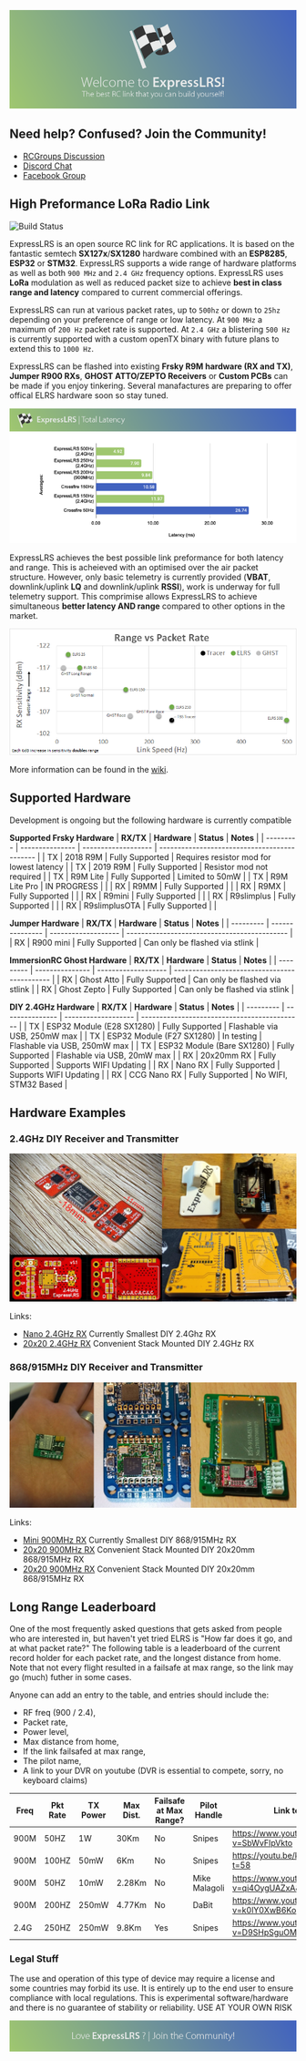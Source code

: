 ![Banner](img/banner.png)

## Need help? Confused? Join the Community!
 * [RCGroups Discussion](https://www.rcgroups.com/forums/showthread.php?3437865-ExpressLRS-DIY-LoRa-based-race-optimized-RC-link-system)
 * [Discord Chat](https://discord.gg/dS6ReFY)
 * [Facebook Group](https://www.facebook.com/groups/636441730280366)


## High Preformance LoRa Radio Link

![Build Status](https://github.com/AlessandroAU/ExpressLRS/workflows/Build%20ExpressLRS/badge.svg)

ExpressLRS is an open source RC link for RC applications. It is based on the fantastic semtech **SX127x**/**SX1280** hardware combined with an **ESP8285**, **ESP32** or **STM32**. ExpressLRS supports a wide range of hardware platforms as well as both `900 MHz` and `2.4 GHz` frequency options. ExpressLRS uses **LoRa** modulation as well as reduced packet size to achieve **best in class range and latency** compared to current commercial offerings. 

ExpressLRS can run at various packet rates, up to `500hz` or down to `25hz` depending on your preference of range or low latency. At `900 MHz` a maximum of `200 Hz` packet rate is supported. At `2.4 GHz` a blistering `500 Hz` is currently supported with a custom openTX binary with future plans to extend this to `1000 Hz`.

ExpressLRS can be flashed into existing **Frsky R9M hardware (RX and TX)**, **Jumper R900 RXs**, **GHOST ATTO/ZEPTO Receivers** or **Custom PCBs** can be made if you enjoy tinkering. Several manafactures are preparing to offer offical ELRS hardware soon so stay tuned. 

![LatencyChart](img/Average%20Total%20Latency.png)

ExpressLRS achieves the best possible link preformance for both latency and range. This is acheieved with an optimised over the air packet structure.  However, only basic telemetry is currently provided (**VBAT**, downlink/uplink **LQ** and downlink/uplink **RSSI**), work is underway for full telemetry support. This comprimise allows ExpressLRS to achieve simultaneous **better latency AND range** compared to other options in the market.  

![RangeVsPacketRate](img/pktrate_vs_sens.png)

More information can be found in the [wiki](https://github.com/AlessandroAU/ExpressLRS/wiki). 

## Supported Hardware

Development is ongoing but the following hardware is currently compatible

**Supported Frsky Hardware**
| **RX/TX** | **Hardware**    | **Status**          | **Notes**                                    |
| --------- | --------------- | ------------------- | -------------------------------------------- |
| TX        | 2018 R9M        | Fully Supported     | Requires resistor mod for lowest latency     |
| TX        | 2019 R9M        | Fully Supported     | Resistor mod not required                    |
| TX        | R9M Lite        | Fully Supported     | Limited to 50mW                              |
| TX        | R9M Lite Pro    | IN PROGRESS         |                                              |
| RX        | R9MM            | Fully Supported     |                                              |
| RX        | R9MX            | Fully Supported     |                                              |
| RX        | R9mini          | Fully Supported     |                                              |
| RX        | R9slimplus      | Fully Supported     |                                              |
| RX        | R9slimplusOTA   | Fully Supported     |                                              |

**Jumper Hardware**
| **RX/TX** | **Hardware**    | **Status**          | **Notes**                                    |
| --------- | --------------- | ------------------- | -------------------------------------------- |
| RX        | R900 mini       | Fully Supported     | Can only be flashed via stlink               |

**ImmersionRC Ghost Hardware**
| **RX/TX** | **Hardware**    | **Status**          | **Notes**                                    |
| --------- | --------------- | ------------------- | -------------------------------------------- |
| RX        | Ghost Atto      | Fully Supported     | Can only be flashed via stlink               |
| RX        | Ghost Zepto     | Fully Supported     | Can only be flashed via stlink               |

**DIY 2.4GHz Hardware**
| **RX/TX** | **Hardware**                       | **Status**          | **Notes**                                    |
| --------- | ---------------                    | ------------------- | -------------------------------------------- |
| TX        | ESP32 Module (E28 SX1280)          | Fully Supported     | Flashable via USB, 250mW max                 |
| TX        | ESP32 Module (F27 SX1280)          | In testing          | Flashable via USB, 250mW max                 |
| TX        | ESP32 Module (Bare SX1280)         | Fully Supported     | Flashable via USB, 20mW max                  |
| RX        | 20x20mm RX                         | Fully Supported     | Supports WIFI Updating                       |
| RX        | Nano RX                            | Fully Supported     | Supports WIFI Updating                       |
| RX        | CCG Nano RX                        | Fully Supported     | No WIFI, STM32 Based                         |


## Hardware Examples

### 2.4GHz DIY Receiver and Transmitter
![2.4GHz Hardware](img/24Ghardware.jpg)

Links:
- [Nano 2.4GHz RX](https://github.com/AlessandroAU/ExpressLRS/tree/master-dev/PCB/2400MHz/RX_Nano) Currently Smallest DIY 2.4Ghz RX
- [20x20 2.4GHz RX](https://github.com/AlessandroAU/ExpressLRS/tree/master-dev/PCB/2400MHz/RX_20x20) Convenient Stack Mounted DIY 2.4GHz RX

### 868/915MHz DIY Receiver and Transmitter
![868/915MHz Hardware](img/900Mhardware.jpg)

Links:
- [Mini 900MHz RX](https://github.com/AlessandroAU/ExpressLRS/tree/master-dev/PCB/900MHz/RX_Mini) Currently Smallest DIY 868/915MHz RX
- [20x20 900MHz RX](https://github.com/AlessandroAU/ExpressLRS/tree/master-dev/PCB/900MHz/RX_20x20_0603_SMD) Convenient Stack Mounted DIY 20x20mm 868/915MHz RX
- [20x20 900MHz RX](https://github.com/AlessandroAU/ExpressLRS/tree/master-dev/PCB/900MHz/RX_20x20_0805_SMD) Convenient Stack Mounted DIY 20x20mm 868/915MHz RX

## Long Range Leaderboard
One of the most frequently asked questions that gets asked from people who are interested in, but haven't yet tried ELRS is "How far does it go, and at what packet rate?"
The following table is a leaderboard of the current record holder for each packet rate, and the longest distance from home. Note that not every flight resulted in a failsafe at max range, so the link may go (much) futher in some cases.

Anyone can add an entry to the table, and entries should include the:
- RF freq (900 / 2.4),
- Packet rate,
- Power level,
- Max distance from home,
- If the link failsafed at max range,
- The pilot name, 
- A link to your DVR on youtube (DVR is essential to compete, sorry, no keyboard claims)

| Freq | Pkt Rate | TX Power | Max Dist. | Failsafe at Max Range? | Pilot Handle | Link to DVR |
| ---- | -------- | -------- | --------- | ---------------------- | ------------ | ----------- |
| 900M | 50HZ | 1W | 30Km | No | Snipes | https://www.youtube.com/watch?v=SbWvFIpVkto |
| 900M | 100HZ | 50mW | 6Km | No | Snipes | https://youtu.be/kN89mINbmQc?t=58 |
| 900M | 50HZ | 10mW | 2.28Km | No | Mike Malagoli | https://www.youtube.com/watch?v=qi4OygUAZxA&t=75s |
| 900M | 200HZ | 250mW | 4.77Km | No | DaBit | https://www.youtube.com/watch?v=k0lY0XwB6Ko |
| 2.4G | 250HZ | 250mW | 9.8Km | Yes | Snipes | https://www.youtube.com/watch?v=D9SHpSguOMQ |

### Legal Stuff
The use and operation of this type of device may require a license and some countries may forbid its use. It is entirely up to the end user to ensure compliance with local regulations. This is experimental software/hardware and there is no guarantee of stability or reliability. USE AT YOUR OWN RISK 

[![Banner](img/footer.png)](https://github.com/AlessandroAU/ExpressLRS/wiki#community)
